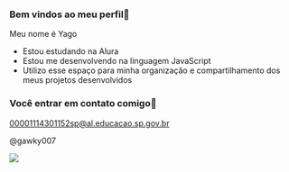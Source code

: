 ### Bem vindos ao meu perfil🦆

Meu nome é Yago 

- Estou estudando na Alura
- Estou me desenvolvendo na linguagem JavaScript
- Utilizo esse espaço para minha organização e compartilhamento dos meus projetos desenvolvidos

### Você entrar em contato comigo📧

00001114301152sp@al.educacao.sp.gov.br

@gawky007

![](https://media.tenor.com/HoXg2JXLbisAAAAi/capple.gif)
